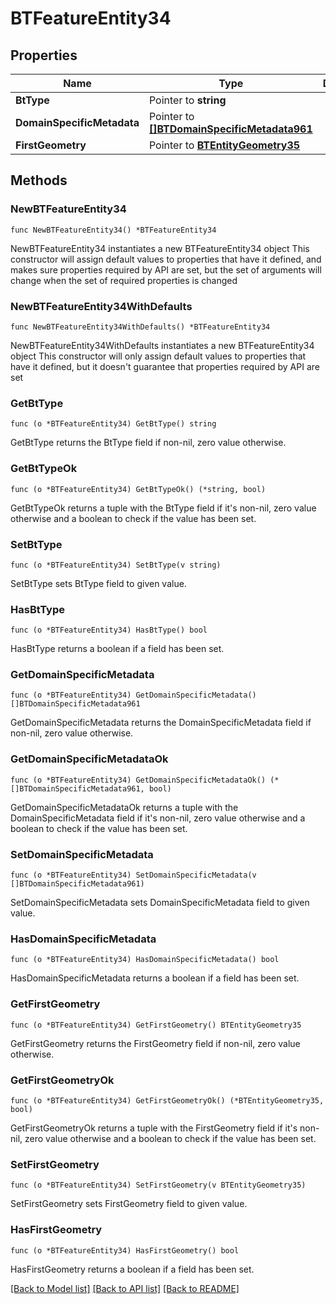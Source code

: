 # BTFeatureEntity34

## Properties

Name | Type | Description | Notes
------------ | ------------- | ------------- | -------------
**BtType** | Pointer to **string** |  | [optional] 
**DomainSpecificMetadata** | Pointer to [**[]BTDomainSpecificMetadata961**](BTDomainSpecificMetadata961.md) |  | [optional] 
**FirstGeometry** | Pointer to [**BTEntityGeometry35**](BTEntityGeometry35.md) |  | [optional] 

## Methods

### NewBTFeatureEntity34

`func NewBTFeatureEntity34() *BTFeatureEntity34`

NewBTFeatureEntity34 instantiates a new BTFeatureEntity34 object
This constructor will assign default values to properties that have it defined,
and makes sure properties required by API are set, but the set of arguments
will change when the set of required properties is changed

### NewBTFeatureEntity34WithDefaults

`func NewBTFeatureEntity34WithDefaults() *BTFeatureEntity34`

NewBTFeatureEntity34WithDefaults instantiates a new BTFeatureEntity34 object
This constructor will only assign default values to properties that have it defined,
but it doesn't guarantee that properties required by API are set

### GetBtType

`func (o *BTFeatureEntity34) GetBtType() string`

GetBtType returns the BtType field if non-nil, zero value otherwise.

### GetBtTypeOk

`func (o *BTFeatureEntity34) GetBtTypeOk() (*string, bool)`

GetBtTypeOk returns a tuple with the BtType field if it's non-nil, zero value otherwise
and a boolean to check if the value has been set.

### SetBtType

`func (o *BTFeatureEntity34) SetBtType(v string)`

SetBtType sets BtType field to given value.

### HasBtType

`func (o *BTFeatureEntity34) HasBtType() bool`

HasBtType returns a boolean if a field has been set.

### GetDomainSpecificMetadata

`func (o *BTFeatureEntity34) GetDomainSpecificMetadata() []BTDomainSpecificMetadata961`

GetDomainSpecificMetadata returns the DomainSpecificMetadata field if non-nil, zero value otherwise.

### GetDomainSpecificMetadataOk

`func (o *BTFeatureEntity34) GetDomainSpecificMetadataOk() (*[]BTDomainSpecificMetadata961, bool)`

GetDomainSpecificMetadataOk returns a tuple with the DomainSpecificMetadata field if it's non-nil, zero value otherwise
and a boolean to check if the value has been set.

### SetDomainSpecificMetadata

`func (o *BTFeatureEntity34) SetDomainSpecificMetadata(v []BTDomainSpecificMetadata961)`

SetDomainSpecificMetadata sets DomainSpecificMetadata field to given value.

### HasDomainSpecificMetadata

`func (o *BTFeatureEntity34) HasDomainSpecificMetadata() bool`

HasDomainSpecificMetadata returns a boolean if a field has been set.

### GetFirstGeometry

`func (o *BTFeatureEntity34) GetFirstGeometry() BTEntityGeometry35`

GetFirstGeometry returns the FirstGeometry field if non-nil, zero value otherwise.

### GetFirstGeometryOk

`func (o *BTFeatureEntity34) GetFirstGeometryOk() (*BTEntityGeometry35, bool)`

GetFirstGeometryOk returns a tuple with the FirstGeometry field if it's non-nil, zero value otherwise
and a boolean to check if the value has been set.

### SetFirstGeometry

`func (o *BTFeatureEntity34) SetFirstGeometry(v BTEntityGeometry35)`

SetFirstGeometry sets FirstGeometry field to given value.

### HasFirstGeometry

`func (o *BTFeatureEntity34) HasFirstGeometry() bool`

HasFirstGeometry returns a boolean if a field has been set.


[[Back to Model list]](../README.md#documentation-for-models) [[Back to API list]](../README.md#documentation-for-api-endpoints) [[Back to README]](../README.md)



